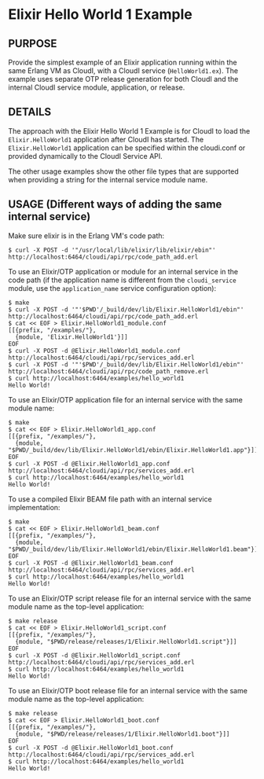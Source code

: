 # Elixir Hello World 1 Example

## PURPOSE

Provide the simplest example of an Elixir application running within the same
Erlang VM as CloudI, with a CloudI service (`HelloWorld1.ex`).
The example uses separate OTP release generation for both CloudI and the
internal CloudI service module, application, or release.

## DETAILS

The approach with the Elixir Hello World 1 Example is for CloudI to load the
`Elixir.HelloWorld1` application after CloudI has started.
The `Elixir.HelloWorld1` application can be specified within the
cloudi.conf or provided dynamically to the CloudI Service API.

The other usage examples show the other file types that are supported
when providing a string for the internal service module name.

## USAGE (Different ways of adding the same internal service)

Make sure elixir is in the Erlang VM's code path:

    $ curl -X POST -d '"/usr/local/lib/elixir/lib/elixir/ebin"' http://localhost:6464/cloudi/api/rpc/code_path_add.erl

To use an Elixir/OTP application or module for an internal service in the code path (if the application name is different from the `cloudi_service` module, use the `application_name` service configuration option):

    $ make
    $ curl -X POST -d '"'$PWD'/_build/dev/lib/Elixir.HelloWorld1/ebin"' http://localhost:6464/cloudi/api/rpc/code_path_add.erl
    $ cat << EOF > Elixir.HelloWorld1_module.conf
    [[{prefix, "/examples/"},
      {module, 'Elixir.HelloWorld1'}]]
    EOF
    $ curl -X POST -d @Elixir.HelloWorld1_module.conf http://localhost:6464/cloudi/api/rpc/services_add.erl
    $ curl -X POST -d '"'$PWD'/_build/dev/lib/Elixir.HelloWorld1/ebin"' http://localhost:6464/cloudi/api/rpc/code_path_remove.erl
    $ curl http://localhost:6464/examples/hello_world1
    Hello World!

To use an Elixir/OTP application file for an internal service with the same
module name:

    $ make
    $ cat << EOF > Elixir.HelloWorld1_app.conf
    [[{prefix, "/examples/"},
      {module, "$PWD/_build/dev/lib/Elixir.HelloWorld1/ebin/Elixir.HelloWorld1.app"}]]
    EOF
    $ curl -X POST -d @Elixir.HelloWorld1_app.conf http://localhost:6464/cloudi/api/rpc/services_add.erl
    $ curl http://localhost:6464/examples/hello_world1
    Hello World!

To use a compiled Elixir BEAM file path with an internal service implementation:

    $ make
    $ cat << EOF > Elixir.HelloWorld1_beam.conf
    [[{prefix, "/examples/"},
      {module, "$PWD/_build/dev/lib/Elixir.HelloWorld1/ebin/Elixir.HelloWorld1.beam"}]]
    EOF
    $ curl -X POST -d @Elixir.HelloWorld1_beam.conf http://localhost:6464/cloudi/api/rpc/services_add.erl
    $ curl http://localhost:6464/examples/hello_world1
    Hello World!

To use an Elixir/OTP script release file for an internal service with the
same module name as the top-level application:

    $ make release
    $ cat << EOF > Elixir.HelloWorld1_script.conf
    [[{prefix, "/examples/"},
      {module, "$PWD/release/releases/1/Elixir.HelloWorld1.script"}]]
    EOF
    $ curl -X POST -d @Elixir.HelloWorld1_script.conf http://localhost:6464/cloudi/api/rpc/services_add.erl
    $ curl http://localhost:6464/examples/hello_world1
    Hello World!

To use an Elixir/OTP boot release file for an internal service with the
same module name as the top-level application:

    $ make release
    $ cat << EOF > Elixir.HelloWorld1_boot.conf
    [[{prefix, "/examples/"},
      {module, "$PWD/release/releases/1/Elixir.HelloWorld1.boot"}]]
    EOF
    $ curl -X POST -d @Elixir.HelloWorld1_boot.conf http://localhost:6464/cloudi/api/rpc/services_add.erl
    $ curl http://localhost:6464/examples/hello_world1
    Hello World!

